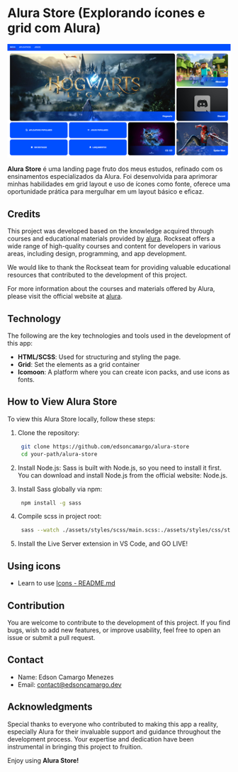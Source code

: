 # Alura Store (Explorando ícones e grid com Alura)

![Alura Store Thumbnail](./assets/img/thumbnail.png)

**Alura Store** é uma landing page fruto dos meus estudos, refinado com os ensinamentos especializados da Alura. Foi desenvolvida para aprimorar minhas habilidades em grid layout e uso de ícones como fonte, oferece uma oportunidade prática para mergulhar em um layout básico e eficaz.

## Credits

This project was developed based on the knowledge acquired through courses and educational materials provided by [alura](https://www.alura.com.br). Rockseat offers a wide range of high-quality courses and content for developers in various areas, including design, programming, and app development.

We would like to thank the Rockseat team for providing valuable educational resources that contributed to the development of this project.

For more information about the courses and materials offered by Alura, please visit the official website at [alura](https://www.alura.com.br).

## Technology

The following are the key technologies and tools used in the development of this app:

- **HTML/SCSS**: Used for structuring and styling the page.
- **Grid**: Set the elements as a grid container
- **Icomoon**: A platform where you can create icon packs, and use icons as fonts.

## How to View Alura Store

To view this Alura Store locally, follow these steps:

1. Clone the repository:

   ```bash
    git clone https://github.com/edsoncamargo/alura-store
    cd your-path/alura-store
   ```

2. Install Node.js: Sass is built with Node.js, so you need to install it first. You can download and install Node.js from the official website: Node.js.

3. Install Sass globally via npm:

   ```bash
    npm install -g sass
   ```

4. Compile scss in project root:

   ```bash
    sass --watch ./assets/styles/scss/main.scss:./assets/styles/css/styles.css
   ```

5. Install the Live Server extension in VS Code, and GO LIVE!

## Using icons

- Learn to use [Icons - README.md](/assets/icons/README.md)

## Contribution

You are welcome to contribute to the development of this project. If you find bugs, wish to add new features, or improve usability, feel free to open an issue or submit a pull request.

## Contact

- Name: Edson Camargo Menezes
- Email: contact@edsoncamargo.dev

## Acknowledgments

Special thanks to everyone who contributed to making this app a reality, especially Alura for their invaluable support and guidance throughout the development process. Your expertise and dedication have been instrumental in bringing this project to fruition.

Enjoy using **Alura Store!**
